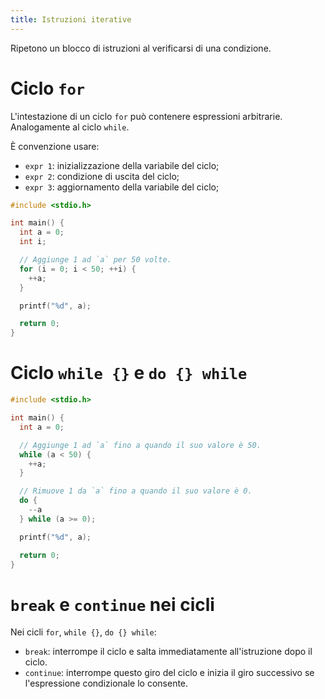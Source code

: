 ```yaml
---
title: Istruzioni iterative
---
```


Ripetono un blocco di istruzioni al verificarsi di una condizione.

# Ciclo `for`

L'intestazione di un ciclo `for` può contenere espressioni arbitrarie.
Analogamente al ciclo `while`.

È convenzione usare:

- `expr 1`: inizializzazione della variabile del ciclo;
- `expr 2`: condizione di uscita del ciclo;
- `expr 3`: aggiornamento della variabile del ciclo;

```c
#include <stdio.h>

int main() {
  int a = 0;
  int i;

  // Aggiunge 1 ad `a` per 50 volte.
  for (i = 0; i < 50; ++i) {
    ++a;
  }

  printf("%d", a);

  return 0;
}
```

# Ciclo `while {}` e `do {} while`

```c
#include <stdio.h>

int main() {
  int a = 0;

  // Aggiunge 1 ad `a` fino a quando il suo valore è 50.
  while (a < 50) {
    ++a;
  }

  // Rimuove 1 da `a` fino a quando il suo valore è 0.
  do {
    --a
  } while (a >= 0);

  printf("%d", a);

  return 0;
}
```

# `break` e `continue` nei cicli

Nei cicli `for`, `while {}`, `do {} while`:

- `break`: interrompe il ciclo e salta immediatamente all'istruzione dopo il
  ciclo.
- `continue`: interrompe questo giro del ciclo e inizia il giro successivo se
  l'espressione condizionale lo consente.
